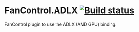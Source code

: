 # FanControl.ADLX [![Build status](https://ci.appveyor.com/api/projects/status/di3028g55s139rwt?svg=true)](https://ci.appveyor.com/project/Rem0o/fancontrol-adlx)
FanControl plugin to use the ADLX (AMD GPU) binding.

